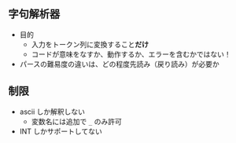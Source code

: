## 字句解析器

- 目的
  - 入力をトークン列に変換すること**だけ**
  - コードが意味をなすか、動作するか、エラーを含むかではない！
- パースの難易度の違いは、どの程度先読み（戻り読み）が必要か

## 制限

- ascii しか解釈しない
  - 変数名には追加で `_` のみ許可
- INT しかサポートしてない
